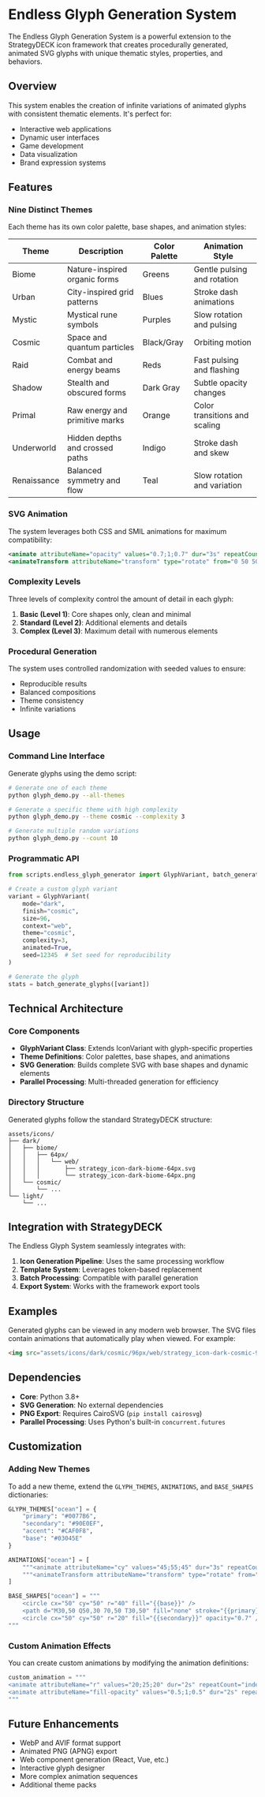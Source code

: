 # Endless Glyph Generation System

The Endless Glyph Generation System is a powerful extension to the StrategyDECK icon framework that creates procedurally generated, animated SVG glyphs with unique thematic styles, properties, and behaviors.

## Overview

This system enables the creation of infinite variations of animated glyphs with consistent thematic elements. It's perfect for:

- Interactive web applications
- Dynamic user interfaces
- Game development
- Data visualization
- Brand expression systems

## Features

### Nine Distinct Themes

Each theme has its own color palette, base shapes, and animation styles:

| Theme | Description | Color Palette | Animation Style |
|-------|-------------|---------------|-----------------|
| Biome | Nature-inspired organic forms | Greens | Gentle pulsing and rotation |
| Urban | City-inspired grid patterns | Blues | Stroke dash animations |
| Mystic | Mystical rune symbols | Purples | Slow rotation and pulsing |
| Cosmic | Space and quantum particles | Black/Gray | Orbiting motion |
| Raid | Combat and energy beams | Reds | Fast pulsing and flashing |
| Shadow | Stealth and obscured forms | Dark Gray | Subtle opacity changes |
| Primal | Raw energy and primitive marks | Orange | Color transitions and scaling |
| Underworld | Hidden depths and crossed paths | Indigo | Stroke dash and skew |
| Renaissance | Balanced symmetry and flow | Teal | Slow rotation and variation |

### SVG Animation

The system leverages both CSS and SMIL animations for maximum compatibility:

```xml
<animate attributeName="opacity" values="0.7;1;0.7" dur="3s" repeatCount="indefinite" />
<animateTransform attributeName="transform" type="rotate" from="0 50 50" to="360 50 50" dur="30s" repeatCount="indefinite" />
```

### Complexity Levels

Three levels of complexity control the amount of detail in each glyph:

1. **Basic (Level 1)**: Core shapes only, clean and minimal
2. **Standard (Level 2)**: Additional elements and details
3. **Complex (Level 3)**: Maximum detail with numerous elements

### Procedural Generation

The system uses controlled randomization with seeded values to ensure:

- Reproducible results
- Balanced compositions
- Theme consistency
- Infinite variations

## Usage

### Command Line Interface

Generate glyphs using the demo script:

```bash
# Generate one of each theme
python glyph_demo.py --all-themes

# Generate a specific theme with high complexity
python glyph_demo.py --theme cosmic --complexity 3

# Generate multiple random variations
python glyph_demo.py --count 10
```

### Programmatic API

```python
from scripts.endless_glyph_generator import GlyphVariant, batch_generate_glyphs

# Create a custom glyph variant
variant = GlyphVariant(
    mode="dark",
    finish="cosmic",
    size=96,
    context="web",
    theme="cosmic",
    complexity=3,
    animated=True,
    seed=12345  # Set seed for reproducibility
)

# Generate the glyph
stats = batch_generate_glyphs([variant])
```

## Technical Architecture

### Core Components

- **GlyphVariant Class**: Extends IconVariant with glyph-specific properties
- **Theme Definitions**: Color palettes, base shapes, and animations
- **SVG Generation**: Builds complete SVG with base shapes and dynamic elements
- **Parallel Processing**: Multi-threaded generation for efficiency

### Directory Structure

Generated glyphs follow the standard StrategyDECK structure:

```
assets/icons/
├── dark/
│   ├── biome/
│   │   ├── 64px/
│   │   │   └── web/
│   │   │       ├── strategy_icon-dark-biome-64px.svg
│   │   │       └── strategy_icon-dark-biome-64px.png
│   └── cosmic/
│       └── ...
└── light/
    └── ...
```

## Integration with StrategyDECK

The Endless Glyph System seamlessly integrates with:

1. **Icon Generation Pipeline**: Uses the same processing workflow
2. **Template System**: Leverages token-based replacement 
3. **Batch Processing**: Compatible with parallel generation
4. **Export System**: Works with the framework export tools

## Examples

Generated glyphs can be viewed in any modern web browser. The SVG files contain animations that automatically play when viewed. For example:

```html
<img src="assets/icons/dark/cosmic/96px/web/strategy_icon-dark-cosmic-96px.svg" width="96" height="96" alt="Cosmic Glyph">
```

## Dependencies

- **Core**: Python 3.8+
- **SVG Generation**: No external dependencies
- **PNG Export**: Requires CairoSVG (`pip install cairosvg`)
- **Parallel Processing**: Uses Python's built-in `concurrent.futures`

## Customization

### Adding New Themes

To add a new theme, extend the `GLYPH_THEMES`, `ANIMATIONS`, and `BASE_SHAPES` dictionaries:

```python
GLYPH_THEMES["ocean"] = {
    "primary": "#0077B6",
    "secondary": "#90E0EF",
    "accent": "#CAF0F8",
    "base": "#03045E"
}

ANIMATIONS["ocean"] = [
    """<animate attributeName="cy" values="45;55;45" dur="3s" repeatCount="indefinite" />""",
    """<animateTransform attributeName="transform" type="rotate" from="0 50 50" to="360 50 50" dur="20s" repeatCount="indefinite" />"""
]

BASE_SHAPES["ocean"] = """
    <circle cx="50" cy="50" r="40" fill="{{base}}" />
    <path d="M30,50 Q50,30 70,50 T30,50" fill="none" stroke="{{primary}}" stroke-width="3" />
    <circle cx="50" cy="50" r="20" fill="{{secondary}}" opacity="0.7" />
"""
```

### Custom Animation Effects

You can create custom animations by modifying the animation definitions:

```python
custom_animation = """
<animate attributeName="r" values="20;25;20" dur="2s" repeatCount="indefinite" />
<animate attributeName="fill-opacity" values="0.5;1;0.5" dur="2s" repeatCount="indefinite" />
"""
```

## Future Enhancements

- WebP and AVIF format support
- Animated PNG (APNG) export
- Web component generation (React, Vue, etc.)
- Interactive glyph designer
- More complex animation sequences
- Additional theme packs
